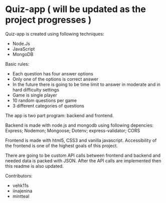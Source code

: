 # Quiz-app ( will be updated as the project progresses )

Quiz-app is created using following techniques:
- Node.Js
- JavaScript
- MongoDB

Basic rules:
- Each question has four answer options
- Only one of the options is correct answer
- In the future there is going to be time limit to answer in moderate and in hard difficulty settings
- Game is single player
- 10 random questions per game
- 3 different categories of questions


The app is two part program: backend and frontend.

Backend is made with node.js and mongodb using following depencies: 
                                                                    Express;
                                                                    Nodemon; 
                                                                    Mongoose;
                                                                    Dotenv;
                                                                    express-validator;
                                                                    CORS

Frontend is made with html5, CSS3 and vanilla javascript. Accessibility of the frontend is one of the highest goals of this project.

There are going to be custom API calls between frontend and backend and needed data is packed with JSON. After the API calls are implemented then this readme is also updated.

Contributors:
- vehk11s
- iinajenina
- mintteal
